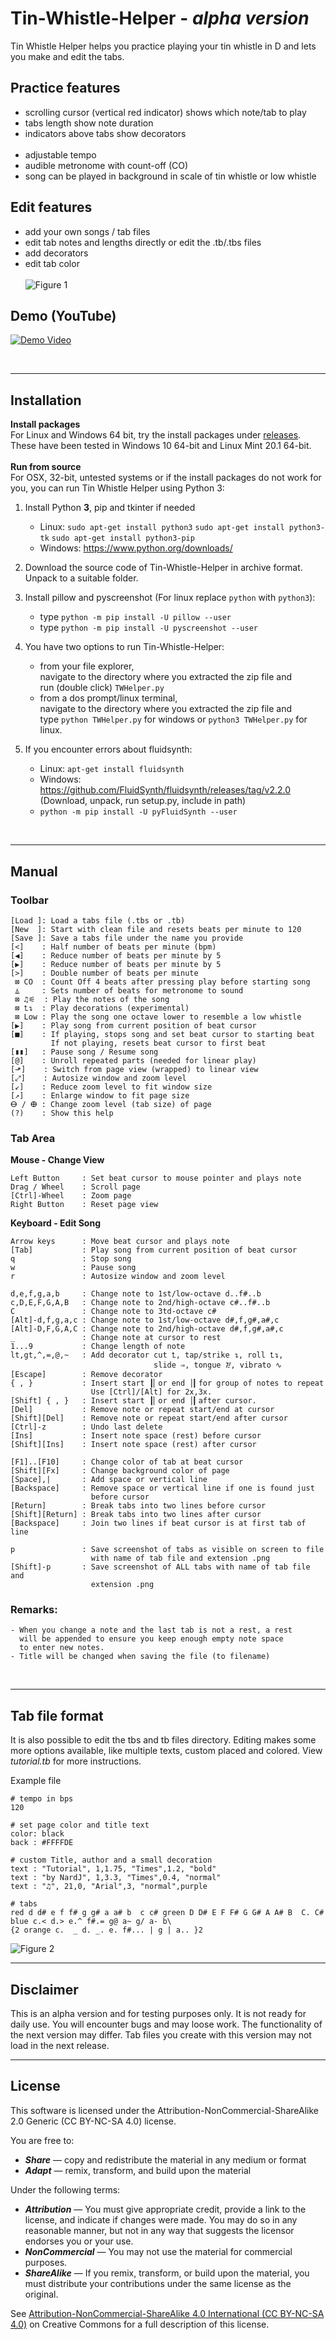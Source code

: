 # Tin-Whistle-Helper - _alpha version_
Tin Whistle Helper helps you practice playing your tin whistle in D 
and lets you make and edit the tabs. 

## Practice features
- scrolling cursor (vertical red indicator) shows which note/tab to play
- tabs length show note duration 
- indicators above tabs show decorators
<br />  <br />
- adjustable tempo 
- audible metronome with count-off (CO)
- song can be played in background in scale of tin whistle or low whistle

## Edit features
- add your own songs / tab files
- edit tab notes and lengths directly or edit the .tb/.tbs files
- add decorators
- edit tab color
<br />  <br />
![Figure 1](https://github.com/NardJ/Tin-Whistle-Helper/blob/main/screenshots/MainWindow.png "Screenshot")

## Demo (YouTube)
[![Demo Video](https://img.youtube.com/vi/YW5N0eGlMkk/1.jpg)](https://youtu.be/YW5N0eGlMkk)

</br>

---

## Installation
**Install packages**<br>
For Linux and Windows 64 bit, try the install packages under <a href="https://github.com/NardJ/Tin-Whistle-Helper/releases" target="_blank" >releases</a>.
<br>These have been tested in Windows 10 64-bit and Linux Mint 20.1 64-bit. 
<br><br>
**Run from source**<br>
For OSX, 32-bit, untested systems or if the install packages do not work for you, you can run Tin Whistle Helper using Python 3:

1) Install Python **3**, pip and tkinter if needed
   * Linux: ```sudo apt-get install python3```
            ```sudo apt-get install python3-tk```
            ```sudo apt-get install python3-pip```
   * Windows: https://www.python.org/downloads/ 

2) Download the source code of Tin-Whistle-Helper in archive format. Unpack to a suitable folder.
  
3) Install pillow and pyscreenshot (For linux replace ```python``` with ```python3```):
   * type ```python -m pip install -U pillow --user```
   * type ```python -m pip install -U pyscreenshot --user```
   
4) You have two options to run Tin-Whistle-Helper:
   * from your file explorer, </br>navigate to the directory where you extracted the zip file and </br>run (double click) ```TWHelper.py```
   * from a dos prompt/linux terminal, </br>navigate to the directory where you extracted the zip file and </br>
   type ```python TWHelper.py``` for windows or ```python3 TWHelper.py``` for linux.

5) If you encounter errors about fluidsynth:
   * Linux: ```apt-get install fluidsynth```
   * Windows: https://github.com/FluidSynth/fluidsynth/releases/tag/v2.2.0 <br>
              (Download, unpack, run setup.py, include in path)
   * ```python -m pip install -U pyFluidSynth --user```


</br>

---



## Manual

### Toolbar
```
[Load ]: Load a tabs file (.tbs or .tb)
[New  ]: Start with clean file and resets beats per minute to 120
[Save ]: Save a tabs file under the name you provide
[<]    : Half number of beats per minute (bpm)
[◀]    : Reduce number of beats per minute by 5
[▶]    : Reduce number of beats per minute by 5
[>]    : Double number of beats per minute 
 ⊠ CO  : Count Off 4 beats after pressing play before starting song
 ⏅     : Sets number of beats for metronome to sound
 ⊠ ♫⚟  : Play the notes of the song
 ⊠ ⮤↴  : Play decorations (experimental)
 ⊠ Low : Play the song one octave lower to resemble a low whistle
[▶]    : Play song from current position of beat cursor
[■]    : If playing, stops song and set beat cursor to starting beat
         If not playing, resets beat cursor to first beat
[▮▮]   : Pause song / Resume song 
[@]    : Unroll repeated parts (needed for linear play)
[⬏]    : Switch from page view (wrapped) to linear view
[⤢]    : Autosize window and zoom level
[↙]    : Reduce zoom level to fit window size
[↗]    : Enlarge window to fit page size
ⴱ / ⴲ : Change zoom level (tab size) of page
(?)    : Show this help
```

### Tab Area

**Mouse - Change View**
```
Left Button     : Set beat cursor to mouse pointer and plays note
Drag / Wheel    : Scroll page
[Ctrl]-Wheel    : Zoom page
Right Button    : Reset page view
```
**Keyboard - Edit Song**
```
Arrow keys      : Move beat cursor and plays note
[Tab]           : Play song from current position of beat cursor
q               : Stop song 
w               : Pause song
r               : Autosize window and zoom level

d,e,f,g,a,b     : Change note to 1st/low-octave d..f#..b
c,D,E,F,G,A,B   : Change note to 2nd/high-octave c#..f#..b
C               : Change note to 3td-octave c#
[Alt]-d,f,g,a,c : Change note to 1st/low-octave d#,f,g#,a#,c
[Alt]-D,F,G,A,C : Change note to 2nd/high-octave d#,f,g#,a#,c
_               : Change note at cursor to rest
1...9           : Change length of note
lt,gt,^,=,@,~   : Add decorator cut ⮤, tap/strike ↴, roll ⮤↴, 
                                slide ⇒, tongue ᳅, vibrato ∿
[Escape]        : Remove decorator
{ , }           : Insert start ┃▏or end │▎for group of notes to repeat
                  Use [Ctrl]/[Alt] for 2x,3x.
[Shift] { , }   : Insert start ┃▏or end │▎after cursor.                  
[Del]           : Remove note or repeat start/end at cursor
[Shift][Del]    : Remove note or repeat start/end after cursor
[Ctrl]-z        : Undo last delete
[Ins]           : Insert note space (rest) before cursor
[Shift][Ins]    : Insert note space (rest) after cursor

[F1]..[F10]     : Change color of tab at beat cursor
[Shift][Fx]     : Change background color of page
[Space],|       : Add space or vertical line
[Backspace]     : Remove space or vertical line if one is found just 
                  before cursor
[Return]        : Break tabs into two lines before cursor
[Shift][Return] : Break tabs into two lines after cursor
[Backspace]     : Join two lines if beat cursor is at first tab of line

p               : Save screenshot of tabs as visible on screen to file  
                  with name of tab file and extension .png
[Shift]-p       : Save screenshot of ALL tabs with name of tab file and 
                  extension .png
```

### Remarks:
```
- When you change a note and the last tab is not a rest, a rest 
  will be appended to ensure you keep enough empty note space 
  to enter new notes.
- Title will be changed when saving the file (to filename)
```

</br>

---

## Tab file format

It is also possible to edit the tbs and tb files directory.
Editing makes some more options available, like multiple texts, 
custom placed and colored. View *tutorial.tb* for 
more instructions.

Example file
```
# tempo in bps
120

# set page color and title text
color: black
back : #FFFFDE

# custom Title, author and a small decoration
text : "Tutorial", 1,1.75, "Times",1.2, "bold"
text : "by NardJ", 1,3.3, "Times",0.4, "normal"
text : "♫", 21,0, "Arial",3, "normal",purple

# tabs
red d d# e f f# g g# a a# b  c c# green D D# E F F# G G# A A# B  C. C# 
blue c.< d.> e.^ f#.= g@ a~ g/ a- b\ 
{2 orange c.  _ d. _. e. f#... | g | a.. }2
``` 
![Figure 2](https://github.com/NardJ/Tin-Whistle-Helper/blob/main/screenshots/Tutorial.png "Screenshot")

---

## Disclaimer

This is an alpha version and for testing purposes only. It is not ready 
for daily use. You will encounter bugs and may loose work.
The functionality of the next version may differ. Tab files you create 
with this version may not load in the next release. 


---

## License

This software is licensed under the Attribution-NonCommercial-ShareAlike 2.0 Generic (CC BY-NC-SA 4.0) license.

You are free to:
* ***Share*** — copy and redistribute the material in any medium or format
* ***Adapt*** — remix, transform, and build upon the material 
    
Under the following terms:
* ***Attribution*** — You must give appropriate credit, provide a link to the license, and indicate if changes were made. You may do so in any reasonable manner, but not in any way that suggests the licensor endorses you or your use.
* ***NonCommercial*** — You may not use the material for commercial purposes.
* ***ShareAlike*** — If you remix, transform, or build upon the material, you must distribute your contributions under the same license as the original. 

See <a href="https://creativecommons.org/licenses/by-nc-sa/4.0" target="_blank">Attribution-NonCommercial-ShareAlike 4.0 International (CC BY-NC-SA 4.0)</a> on Creative Commons for a full description of this license.

